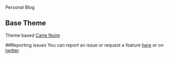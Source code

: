 Personal Blog
  
## Base Theme
Theme based [Carte Noire](https://github.com/jacobtomlinson/carte-noire)
  
##Reporting issues
You can report an issue or request a feature [here](http://github.com/erayaydin/erayaydin.github.io/issues) or on [twitter](http://twitter.com/imlinuxbitch).
